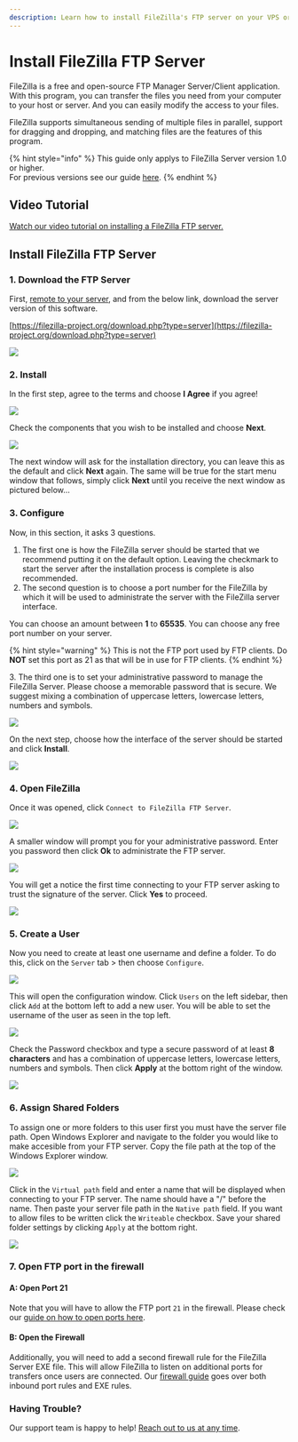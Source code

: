 ```yaml
---
description: Learn how to install FileZilla's FTP server on your VPS or dedicated server!
---
```


# Install FileZilla FTP Server

FileZilla is a free and open-source FTP Manager Server/Client application. With this program, you can transfer the files you need from your computer to your host or server. And you can easily modify the access to your files.

FileZilla supports simultaneous sending of multiple files in parallel, support for dragging and dropping, and matching files are the features of this program.

{% hint style="info" %}
This guide only applys to FileZilla Server version 1.0 or higher.\
For previous versions see our guide [here](filezilla-v0.9.md).
{% endhint %}

## Video Tutorial

[Watch our video tutorial on installing a FileZilla FTP server.](https://www.youtube.com/watch?v=lspNUtwLfrE)

## Install FileZilla FTP Server

### 1. Download the FTP Server

First, [remote to your server](../remote-desktop-access/), and from the below link, download the server version of this software.

[https://filezilla-project.org/download.php?type=server](https://filezilla-project.org/download.php?type=server)

![](<../../../.gitbook/assets/image (133).png>)

### 2. Install

In the first step, agree to the terms and choose **I Agree** if you agree!

![](<../../../.gitbook/assets/image (30).png>)

Check the components that you wish to be installed and choose **Next**.

![](<../../../.gitbook/assets/image (143).png>)

The next window will ask for the installation directory, you can leave this as the default and click **Next** again. The same will be true for the start menu window that follows, simply click **Next** until you receive the next window as pictured below...

### 3. Configure

Now, in this section, it asks 3 questions.

1. The first one is how the FileZilla server should be started that we recommend putting it on the default option. Leaving the checkmark to start the server after the installation process is complete is also recommended.
2. The second question is to choose a port number for the FileZilla by which it will be used to administrate the server with the FileZilla server interface.

You can choose an amount between **1** to **65535**. You can choose any free port number on your server.

{% hint style="warning" %}
This is not the FTP port used by FTP clients. Do **NOT** set this port as 21 as that will be in use for FTP clients.
{% endhint %}

3\. The third one is to set your administrative password to manage the FileZilla Server. Please choose a memorable password that is secure. We suggest mixing a combination of uppercase letters, lowercase letters, numbers and symbols.

![](<../../../.gitbook/assets/image (107).png>)

On the next step, choose how the interface of the server should be started and click **Install**.

![](<../../../.gitbook/assets/image (86).png>)

### 4. Open FileZilla

Once it was opened, click `Connect to FileZilla FTP Server`.

![](<../../../.gitbook/assets/image (17).png>)

A smaller window will prompt you for your administrative password. Enter you password then click **Ok** to administrate the FTP server.

![](<../../../.gitbook/assets/image (76).png>)

You will get a notice the first time connecting to your FTP server asking to trust the signature of the server. Click **Yes** to proceed.

![](<../../../.gitbook/assets/image (70).png>)

### 5. Create a User

Now you need to create at least one username and define a folder. To do this, click on the `Server` tab > then choose `Configure`.&#x20;

![](<../../../.gitbook/assets/image (96).png>)

This will open the configuration window. Click `Users` on the left sidebar, then click `Add` at the bottom left to add a new user. You will be able to set the username of the user as seen in the top left.

![](<../../../.gitbook/assets/image (98).png>)

Check the Password checkbox and type a secure password of at least **8 characters** and has a combination of uppercase letters, lowercase letters, numbers and symbols. Then click **Apply** at the bottom right of the window.

![](<../../../.gitbook/assets/image (24).png>)

### 6. Assign Shared Folders

To assign one or more folders to this user first you must have the server file path. Open Windows Explorer and navigate to the folder you would like to make accesible from your FTP server. Copy the file path at the top of the Windows Explorer window.

![](<../../../.gitbook/assets/image (57).png>)

Click in the `Virtual path` field and enter a name that will be displayed when connecting to your FTP server. The name should have a "/" before the name. Then paste your server file path in the `Native path` field. If you want to allow files to be written click the `Writeable` checkbox. Save your shared folder settings by clicking `Apply` at the bottom right.

![](<../../../.gitbook/assets/image (84).png>)

### 7. Open FTP port in the firewall

#### A: Open Port 21

Note that you will have to allow the FTP port `21` in the firewall. Please check our [guide on how to open ports here](../opening-ports.md).&#x20;

#### B: Open the Firewall

Additionally, you will need to add a second firewall rule for the FileZilla Server EXE file. This will allow FileZilla to listen on additional ports for transfers once users are connected. Our [firewall guide](../opening-ports.md) goes over both inbound port rules and EXE rules.

### Having Trouble?

Our support team is happy to help! [Reach out to us at any time](https://support.sonoransoftware.com).
